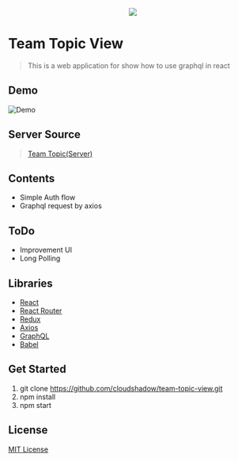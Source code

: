 <p align="center"><img src="https://user-images.githubusercontent.com/1182967/34776160-d0cdee06-f650-11e7-8119-b42c0c324e8f.png"/></p>

# Team Topic View
  > This is a web application for show how to use graphql in react
  

## Demo
  ![Demo](https://user-images.githubusercontent.com/1182967/34916358-29ac1902-f972-11e7-9963-d96811684e5f.gif)

## Server Source
  > [Team Topic(Server)](https://github.com/cloudshadow/team-topic)

## Contents
  * Simple Auth flow
  * Graphql request by axios

## ToDo
  * Improvement UI
  * Long Polling

## Libraries
  * [React](https://reactjs.org/)
  * [React Router](https://reacttraining.com/react-router/)
  * [Redux](https://redux.js.org/)
  * [Axios](https://github.com/axios/axios)
  * [GraphQL](http://graphql.org/)
  * [Babel](https://babeljs.io/)

## Get Started
1. git clone https://github.com/cloudshadow/team-topic-view.git
2. npm install
3. npm start

## License

[MIT License](LICENSE)
